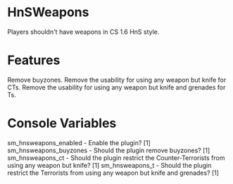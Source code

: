HnSWeapons
==========

Players shouldn't have weapons in CS 1.6 HnS style.


Features
==========

Remove buyzones.
Remove the usability for using any weapon but knife for CTs.
Remove the usability for using any weapon but knife and grenades for Ts.


Console Variables
==========

sm_hnsweapons_enabled - Enable the plugin? [1]
sm_hnsweapons_buyzones - Should the plugin remove buyzones? [1]
sm_hnsweapons_ct - Should the plugin restrict the Counter-Terrorists from using any weapon but knife? [1]
sm_hnsweapons_t - Should the plugin restrict the Terrorists from using any weapon but knife and grenades? [1]
